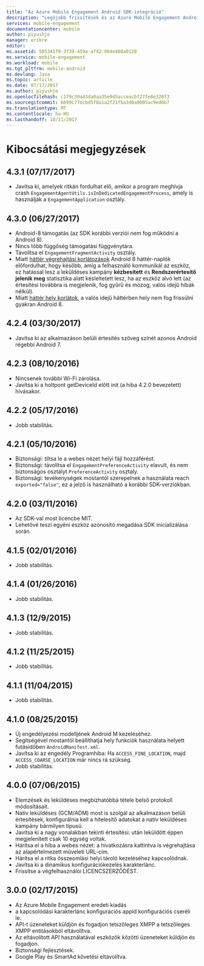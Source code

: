 ```yaml
---
title: "Az Azure Mobile Engagement Android SDK-integráció"
description: "Legújabb frissítések és az Azure Mobile Engagement Android SDK eljárásai"
services: mobile-engagement
documentationcenter: mobile
author: piyushjo
manager: erikre
editor: 
ms.assetid: 585341f9-3f39-459a-af42-864e400a0128
ms.service: mobile-engagement
ms.workload: mobile
ms.tgt_pltfrm: mobile-android
ms.devlang: Java
ms.topic: article
ms.date: 07/17/2017
ms.author: piyushjo
ms.openlocfilehash: c179c39a43da0aa35e945acceacbf27fe8e328f3
ms.sourcegitcommit: 6699c77dcbd5f8a1a2f21fba3d0a0005ac9ed6b7
ms.translationtype: MT
ms.contentlocale: hu-HU
ms.lasthandoff: 10/11/2017
---
```

# <a name="release-notes"></a>Kibocsátási megjegyzések

## <a name="431-07172017"></a>4.3.1 (07/17/2017)
* Javítsa ki, amelyek ritkán fordulhat elő, amikor a program meghívja crash `EngagementAgentUtils.isInDedicatedEngagementProcess`, amely is használják a `EngagementApplication` osztály.

## <a name="430-06272017"></a>4.3.0 (06/27/2017)
* Android-8 támogatás (az SDK korábbi verziói nem fog működni a Android 8).
* Nincs több függőség támogatási függvénytára.
* Távolítsa el `EngagementFragmentActivity` osztály.
* Miatt [háttér végrehajtási korlátozások](https://developer.android.com/preview/features/background.html) Android 8 háttér-naplók előfordulhat, hogy később, amíg a felhasználó kommunikál az eszköz, ez hatással lesz a leküldéses kampány **kézbesített** és **Rendszerértesítő jelenik meg** statisztika alatt késleltetett lesz, ha az eszköz alvó lett (az értesítési továbbra is megjelenik, fog gyűrű és mozog, valós idejű hibák nélkül).
* Miatt [háttér hely korlátok](https://developer.android.com/preview/features/background-location-limits.html), a valós idejű háttérben hely nem fog frissülni gyakran Android 8.

## <a name="424-03302017"></a>4.2.4 (03/30/2017)
* Javítsa ki az alkalmazáson belüli értesítés szöveg színét azonos Android régebbi Android 7.

## <a name="423-08102016"></a>4.2.3 (08/10/2016)
* Nincsenek további Wi-Fi zárolása.
* Javítsa ki a holtpont getDeviceId előtt init (a hiba 4.2.0 bevezetett) hívásakor.

## <a name="422-05172016"></a>4.2.2 (05/17/2016)
* Jobb stabilitás.

## <a name="421-05102016"></a>4.2.1 (05/10/2016)
* Biztonsági: tiltsa le a webes nézet helyi fájl hozzáférést.
* Biztonsági: távolítsa el `EngagementPreferenceActivity` elavult, és nem biztonságos osztályt `PreferenceActivity` osztály.
* Biztonsági: tevékenységek mostantól szerepelnek a használata reach `exported="false"`, ez a jelző is használható a korábbi SDK-verziókban.

## <a name="420-03112016"></a>4.2.0 (03/11/2016)
* Az SDK-val most licencbe MIT.
* Lehetővé teszi egyéni eszköz azonosító megadása SDK inicializálása során.

## <a name="415-02012016"></a>4.1.5 (02/01/2016)
* Jobb stabilitás.

## <a name="414-01262016"></a>4.1.4 (01/26/2016)
* Jobb stabilitás.

## <a name="413-1292015"></a>4.1.3 (12/9/2015)
* Jobb stabilitás.

## <a name="412-11252015"></a>4.1.2 (11/25/2015)
* Jobb stabilitás.

## <a name="411-11042015"></a>4.1.1 (11/04/2015)
* Jobb stabilitás.

## <a name="410-08252015"></a>4.1.0 (08/25/2015)
* Új engedélyezési modelljének Android M kezeléséhez.
* Segítségével mostantól beállíthatja hely funkciók használata helyett futásidőben `AndroidManifest.xml`.
* Javítsa ki az engedély Programhiba: Ha `ACCESS_FINE_LOCATION`, majd `ACCESS_COARSE_LOCATION` már nincs rá szükség.
* Jobb stabilitás.

## <a name="400-07062015"></a>4.0.0 (07/06/2015)
* Elemzések és leküldéses megbízhatóbbá tétele belső protokoll módosításait.
* Natív leküldéses (GCM/ADM) most is szolgál az alkalmazáson belüli értesítések, konfigurálnia kell a hitelesítő adatokat a natív leküldéses kampány bármilyen típusú.
* Javítsa ki a nagy vonalakban tekinti értesítési: után leküldött éppen megjelenített csak 10 egység voltak.
* Hárítsa el a hiba a webes nézet: a hivatkozásra kattintva is végrehajtása az alapértelmezett műveleti URL-cím.
* Hárítsa el a ritka összeomlási helyi tároló kezeléséhez kapcsolódnak.
* Javítsa ki a dinamikus konfigurációkezelés karakterlánc.
* Frissítse a végfelhasználói LICENCSZERZŐDÉST.

## <a name="300-02172015"></a>3.0.0 (02/17/2015)
* Az Azure Mobile Engagement eredeti kiadás
* a kapcsolódási karakterlánc konfigurációs appId konfigurációs cseréli le.
* API-t üzeneteket küldjön és fogadjon tetszőleges XMPP a tetszőleges XMPP entitásokból eltávolítva.
* Az eltávolított API használatával eszközök közötti üzeneteket küldjön és fogadjon.
* Biztonsági fejlesztések.
* Google Play és SmartAd követési eltávolítva.

